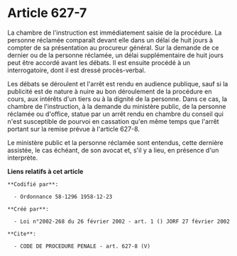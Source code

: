 # Article 627-7

La chambre de l'instruction est immédiatement saisie de la procédure. La personne réclamée comparaît devant elle dans un
délai de huit jours à compter de sa présentation au procureur général. Sur la demande de ce dernier ou de la personne
réclamée, un délai supplémentaire de huit jours peut être accordé avant les débats. Il est ensuite procédé à un
interrogatoire, dont il est dressé procès-verbal.

Les débats se déroulent et l'arrêt est rendu en audience publique, sauf si la publicité est de nature à nuire au bon
déroulement de la procédure en cours, aux intérêts d'un tiers ou à la dignité de la personne. Dans ce cas, la chambre de
l'instruction, à la demande du ministère public, de la personne réclamée ou d'office, statue par un arrêt rendu en chambre du
conseil qui n'est susceptible de pourvoi en cassation qu'en même temps que l'arrêt portant sur la remise prévue à l'article
627-8.

Le ministère public et la personne réclamée sont entendus, cette dernière assistée, le cas échéant, de son avocat et, s'il y
a lieu, en présence d'un interprète.

**Liens relatifs à cet article**

	**Codifié par**:

	  - Ordonnance 58-1296 1958-12-23

	**Créé par**:

	  - Loi n°2002-268 du 26 février 2002 - art. 1 () JORF 27 février 2002

	**Cite**:

	  - CODE DE PROCEDURE PENALE - art. 627-8 (V)

